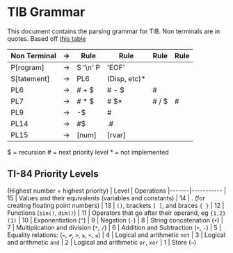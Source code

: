 # TIB Grammar
This document contains the parsing grammar for TIB. Non terminals are in quotes.
Based off [this table](http://tibasicdev.wikidot.com/68k:order-of-operations)

|Non Terminal   | -> | Rule          | Rule          | Rule          | Rule          |
|---------------|----|---------------|---------------|---------------|---------------|
| P[rogram]     | -> | S '\n' P      | 'EOF'
| S[tatement]   | -> | PL6           | (Disp, etc)*
| PL6           | -> | # + $         | # - $         | #
| PL7           | -> | # * $         | # $*          | # / $         | #
| PL9           | -> | -$            | #
| PL14          | -> | #$            | .#
| PL15          | -> | [num]         | [rvar]

$ = recursion
\# = next priority level
\* = not implemented

## TI-84 Priority Levels
(Highest number = highest priority)
| Level | Operations
|-------|-----------
|  15   | Values and their equivalents (variables and constants)
|  14   | . (for creating floating point numbers)
|  13 	| `()`, brackets `[ ]`, and braces `{ }`
|  12 	| Functions (`sin()`, `dim()`)
|  11 	| Operators that go after their operand, eg `{1,2}(1)`
|  10 	| Exponentiation (`^`)
|   9 	| Negation (`-`)
|   8   | String concatenation (`+`)
|   7 	| Multiplication and division (`*`, `/`)
|   6 	| Addition and Subtraction (`+`, `-`)
|   5 	| Equality relations: (`=`, `≠`, `>`, `≥`, `<`, `≤`)
|   4 	| Logical and arithmetic `not`
|   3 	| Logical and arithmetic `and`
|   2 	| Logical and arithmetic `or`, `xor`
|   1 	| Store (`→`)
